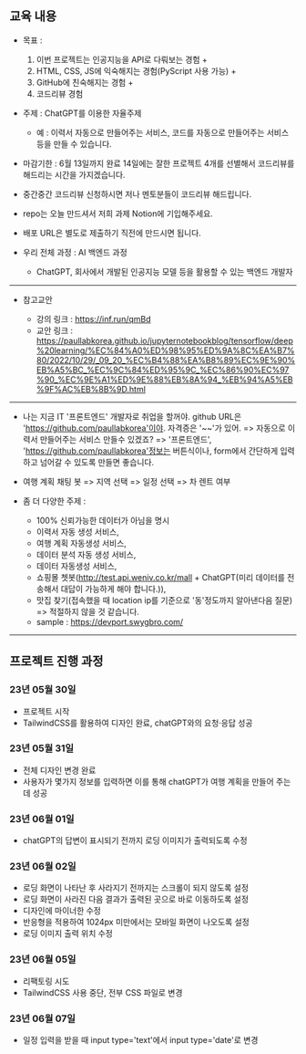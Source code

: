## 교육 내용

- 목표 :

  1. 이번 프로젝트는 인공지능을 API로 다뤄보는 경험 +
  2. HTML, CSS, JS에 익숙해지는 경험(PyScript 사용 가능) +
  3. GitHub에 친숙해지는 경험 +
  4. 코드리뷰 경험

- 주제 : ChatGPT를 이용한 자율주제

  - 예 : 이력서 자동으로 만들어주는 서비스, 코드를 자동으로 만들어주는 서비스 등을 만들 수 있습니다.

- 마감기한 : 6월 13일까지 완료 14일에는 잘한 프로젝트 4개를 선별해서 코드리뷰를 해드리는 시간을 가지겠습니다.

- 중간중간 코드리뷰 신청하시면 저나 멘토분들이 코드리뷰 해드립니다.

- repo는 오늘 만드셔서 저희 과제 Notion에 기입해주세요.

- 배포 URL은 별도로 제출하기 직전에 만드시면 됩니다.

- 우리 전체 과정 : AI 백엔드 과정
  - ChatGPT, 회사에서 개발된 인공지능 모델 등을 활용할 수 있는 백엔드 개발자

---

- 참고교안

  - 강의 링크 : https://inf.run/qmBd
  - 교안 링크 : https://paullabkorea.github.io/jupyternotebookblog/tensorflow/deep%20learning/%EC%84%A0%ED%98%95%ED%9A%8C%EA%B7%80/2022/10/29/_09_20_%EC%B4%88%EA%B8%89%EC%9E%90%EB%A5%BC_%EC%9C%84%ED%95%9C_%EC%86%90%EC%97%90_%EC%9E%A1%ED%9E%88%EB%8A%94_%EB%94%A5%EB%9F%AC%EB%8B%9D.html

---

- 나는 지금 IT '프론트엔드' 개발자로 취업을 할꺼야. github URL은 'https://github.com/paullabkorea'이야. 자격증은 '~~'가 있어.
  => 자동으로 이력서 만들어주는 서비스 만들수 있겠죠?
  => '프론트엔드', 'https://github.com/paullabkorea'정보는 버튼식이나, form에서 간단하게 입력하고 넘어갈 수 있도록 만들면 좋습니다.

- 여행 계획 채팅 봇
  => 지역 선택
  => 일정 선택
  => 차 렌트 여부

- 좀 더 다양한 주제 :
  - 100% 신뢰가능한 데이터가 아님을 명시
  - 이력서 자동 생성 서비스,
  - 여행 계획 자동생성 서비스,
  - 데이터 분석 자동 생성 서비스,
  - 데이터 자동생성 서비스,
  - 쇼핑몰 쳇봇(http://test.api.weniv.co.kr/mall + ChatGPT(미리 데이터를 전송해서 대답이 가능하게 해야 합니다.)),
  - 맛집 찾기(접속했을 때 location ip를 기준으로 '동'정도까지 알아낸다음 질문) => 적절하지 않을 것 같습니다.
  - sample : https://devport.swygbro.com/

---

## 프로젝트 진행 과정

### 23년 05월 30일

- 프로젝트 시작
- TailwindCSS를 활용하여 디자인 완료, chatGPT와의 요청·응답 성공

### 23년 05월 31일

- 전체 디자인 변경 완료
- 사용자가 몇가지 정보를 입력하면 이를 통해 chatGPT가 여행 계획을 만들어 주는데 성공

### 23년 06월 01일

- chatGPT의 답변이 표시되기 전까지 로딩 이미지가 출력되도록 수정

### 23년 06월 02일

- 로딩 화면이 나타난 후 사라지기 전까지는 스크롤이 되지 않도록 설정
- 로딩 화면이 사라진 다음 결과가 출력된 곳으로 바로 이동하도록 설정
- 디자인에 마이너한 수정
- 반응형을 적용하여 1024px 미만에서는 모바일 화면이 나오도록 설정
- 로딩 이미지 출력 위치 수정

### 23년 06월 05일

- 리팩토링 시도
- TailwindCSS 사용 중단, 전부 CSS 파일로 변경

### 23년 06월 07일

- 일정 입력을 받을 때 input type='text'에서 input type='date'로 변경
